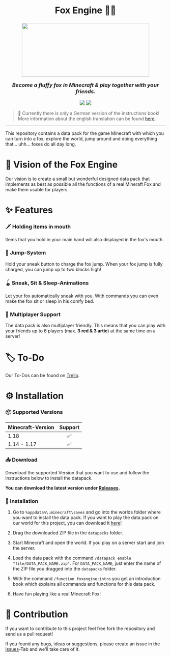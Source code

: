 <h1 align="center">
Fox Engine 🦊🐾
</h1>
<h3 align="center">
<center><img src="https://user-images.githubusercontent.com/37185496/148428723-f44e8efa-4c64-4b88-aa3a-c19e9f4aeacd.gif" width="400" height="169"></center>

<i>Become a fluffy fox in Minecraft & play together with your friends.</i>
</h3>

<p align="center">
<a href="https://discord.fuly.network"><img src="https://discord.com/api/guilds/140214677257977856/widget.png?style=shield"></a>
<a href="https://github.com/Fox-Network/fox-engine/releases/latest"><img src="https://img.shields.io/github/v/release/Fox-Network/fox-engine"></a>
</p>

> 🚧 Currently there is only a German version of the instructions book! More information about the english translation can be found [here](https://trello.com/c/oXQB477a).

----

This repository contains a data pack for the game Minecraft with which you can turn into a fox, explore the world, jump around and doing everything that... uhh... foxes do all day long.

# 💫 Vision of the Fox Engine

Our vision is to create a small but wonderful designed data pack that implements as best as possible all the functions of a real Mineraft Fox and make them usable for players.

# ✨ Features

### 🗡️ Holding items in mouth

Items that you hold in your main hand will also displayed in the fox's mouth. 

### 🐇 Jump-System

Hold your sneak button to charge the fox jump. When your fox jump is fully charged, you can jump up to two blocks high!

### 🪀 Sneak, Sit & Sleep-Animations

Let your fox automatically sneak with you. With commands you can even make the fox sit or sleep in his comfy bed.

### 👥 Multiplayer Support

The data pack is also multiplayer friendly. This means that you can play with your friends up to 6 players (max. **3 red & 3 artic**) at the same time on a server!

# 🏷️ To-Do

Our To-Dos can be found on [Trello](https://trello.com/b/TWhLGBNY/datapacks).

# ⚙ Installation

### 📦 Supported Versions

| Minecraft-Version | Support |
| --- | :---: |
| 1.18 | ✅ |
| 1.14 - 1.17 | ✅ |

### 📥 Download

Download the supported Version that you want to use and follow the instructions below to install the datapack.

**You can download the latest version under [Releases](https://github.com/Fox-Network/fox-engine/releases/latest).**

### 🔧 Installation

1. Go to `%appdata%\.minecraft\saves` and go into the worlds folder where you want to install the data pack. If you want to play the data pack on our world for this project, you can download it [here](https://fuly.network/tp/fox-world.zip)!

2. Drag the downloaded ZIP file in the `datapacks` folder.

3. Start Minecraft and open the world. If you play on a server start and join the server.

4. Load the data pack with the command `/datapack enable "file/DATA_PACK_NAME.zip"`. For `DATA_PACK_NAME`, just enter the name of the ZIP file you dragged into the `datapacks` folder.

5. With the command `/function foxengine:intro` you get an introduction book which explains all commands and functions for this data pack.

6. Have fun playing like a real Minecraft Fox!

# 👏 Contribution

If you want to contribute to this project feel free fork the repository and send us a pull request!

If you found any bugs, ideas or suggestions, please create an issue in the [Issues](https://github.com/Fox-Network/fox-engine/issues)-Tab and we'll take care of it.
